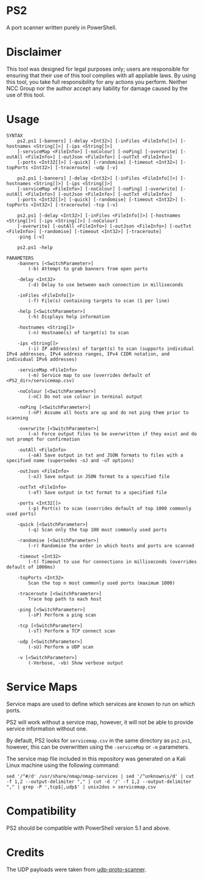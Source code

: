 # PS2
A port scanner written purely in PowerShell.

# Disclaimer
This tool was designed for legal purposes only; users are responsible for ensuring that their use of this tool complies with all appliable laws. By using this tool, you take full responsibility for any actions you perform. Neither NCC Group nor the author accept any liability for damage caused by the use of this tool.

# Usage
```
SYNTAX
    ps2.ps1 [-banners] [-delay <Int32>] [-inFiles <FileInfo[]>] [-hostnames <String[]>] [-ips <String[]>]      
    [-serviceMap <FileInfo>] [-noColour] [-noPing] [-overwrite] [-outAll <FileInfo>] [-outJson <FileInfo>] [-outTxt <FileInfo>] 
    [-ports <Int32[]>] [-quick] [-randomise] [-timeout <Int32>] [-topPorts <Int32>] [-traceroute] -udp [-v]

    ps2.ps1 [-banners] [-delay <Int32>] [-inFiles <FileInfo[]>] [-hostnames <String[]>] [-ips <String[]>]      
    [-serviceMap <FileInfo>] [-noColour] [-noPing] [-overwrite] [-outAll <FileInfo>] [-outJson <FileInfo>] [-outTxt <FileInfo>] 
    [-ports <Int32[]>] [-quick] [-randomise] [-timeout <Int32>] [-topPorts <Int32>] [-traceroute] -tcp [-v]

    ps2.ps1 [-delay <Int32>] [-inFiles <FileInfo[]>] [-hostnames <String[]>] [-ips <String[]>] [-noColour]     
    [-overwrite] [-outAll <FileInfo>] [-outJson <FileInfo>] [-outTxt <FileInfo>] [-randomise] [-timeout <Int32>] [-traceroute] 
    -ping [-v]

    ps2.ps1 -help

PARAMETERS
    -banners [<SwitchParameter>]
        (-b) Attempt to grab banners from open ports

    -delay <Int32>
        (-d) Delay to use between each connection in milliseconds

    -inFiles <FileInfo[]>
        (-f) File(s) containing targets to scan (1 per line)

    -help [<SwitchParameter>]
        (-h) Displays help information

    -hostnames <String[]>
        (-n) Hostname(s) of target(s) to scan

    -ips <String[]>
        (-i) IP address(es) of target(s) to scan (supports individual IPv4 addresses, IPv4 address ranges, IPv4 CIDR notation, and individual IPv6 addresses)   

    -serviceMap <FileInfo>
        (-m) Service map to use (overrides default of <PS2_dir>/servicemap.csv)

    -noColour [<SwitchParameter>]
        (-nC) Do not use colour in terminal output

    -noPing [<SwitchParameter>]
        (-nP) Assume all hosts are up and do not ping them prior to scanning

    -overwrite [<SwitchParameter>]
        (-o) Force output files to be overwritten if they exist and do not prompt for confirmation

    -outAll <FileInfo>
        (-oA) Save output in txt and JSON formats to files with a specified name (supersedes -oJ and -oT options)

    -outJson <FileInfo>
        (-oJ) Save output in JSON format to a specified file

    -outTxt <FileInfo>
        (-oT) Save output in txt format to a specified file

    -ports <Int32[]>
        (-p) Port(s) to scan (overrides default of top 1000 commonly used ports)

    -quick [<SwitchParameter>]
        (-q) Scan only the top 100 most commonly used ports

    -randomise [<SwitchParameter>]
        (-r) Randomise the order in which hosts and ports are scanned

    -timeout <Int32>
        (-t) Timeout to use for connections in milliseconds (overrides default of 1000ms)

    -topPorts <Int32>
        Scan the top n most commonly used ports (maximum 1000)

    -traceroute [<SwitchParameter>]
        Trace hop path to each host

    -ping [<SwitchParameter>]
        (-sP) Perform a ping scan

    -tcp [<SwitchParameter>]
        (-sT) Perform a TCP connect scan

    -udp [<SwitchParameter>]
        (-sU) Perform a UDP scan

    -v [<SwitchParameter>]
        (-Verbose, -vb) Show verbose output
```
# Service Maps
Service maps are used to define which services are known to run on which ports.

PS2 will work without a service map, however, it will not be able to provide service information without one.

By default, PS2 looks for  `servicemap.csv` in the same directory as `ps2.ps1`, however, this can be overwritten using the `-serviceMap` or `-m` parameters.

The service map file included in this repository was generated on a Kali Linux machine using the following command:

```
sed '/^#/d' /usr/share/nmap/nmap-services | sed '/^unknown\s/d' | cut -f 1,2 --output-delimiter "," | cut -d '/' -f 1,2 --output-delimiter "," | grep -P ',tcp$|,udp$' | unix2dos > servicemap.csv
```

# Compatibility
PS2 should be compatible with PowerShell version 5.1 and above.

# Credits
The UDP payloads were taken from [udp-proto-scanner](https://github.com/CiscoCXSecurity/udp-proto-scanner).
